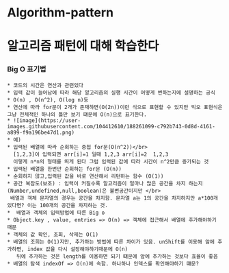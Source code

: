 # Algorithm-pattern


# 알고리즘 패턴에 대해 학습한다
### Big O 표기법 </br>
    * 코드의 시간은 연산과 관련있다
    * 입력 값이 늘어남에 따라 해당 알고리즘의 실행 시간이 어떻게 변하는지에 설명하는 공식
    * O(n) , O(n^2), O(log n)등 
    * 연산에 따라 for문이 2개가 존재하면(O(2n))이런 식으로 표현할 수 있지만 빅오 표현식은 그냥 전체적인 하나의 틀만 보기 떄문에 O(n)으로 표기한다.
    * ![image](https://user-images.githubusercontent.com/104412610/188261099-c792b743-0d8d-4161-a899-f9a196be47d1.png)
    * 예)
    * 입력된 배열에 따라 순회하는 중첩 for문(O(n^2))</br> 
      [1,2,3]이 입력되면 arr[i]=1 일때 1,2,3 arr[i]=2  1,2,3
      이렇게 n*n의 형태를 띄게 된다 그럼 입력된 값에 따라 시간이 n^2만큼 증가되는 것
    * 입력된 배열을 한번만 순회하는 for문 (O(n))
    * 순회하지 않고,입력된 값을 바로 연산해서 리턴하는 함수 (O(1))
    * 공간 복잡도(보조) : 입력이 커질수록 알고리즘이 얼마나 많은 공간을 차지 하는지(Number,undefined,null,boolean)은 불변공간이지만 </br>
     배열과 객체 문자열의 경우는 공간을 차지함. 문자열 a는 1의 공간을 차지하지만 a*100개 있다면? 이는 100개의 공간을 차지하는 것.
    *  배열과 객체의 입력방법에 따른 Big o
    * Object.key , value, entries => O(n) => 객체에 접근해서 배열에 추가해야하기 때문
    * 객체의 값 확인, 조회, 삭제는 O(1)
    * 배열의 조희는 O(1)지만, 추가하는 방법에 따른 차이가 있음. unShift를 이용해 앞에 추가하면, index 값을 다시 설정해야하기때문에 O(n)
       뒤에 추가하는 것은 length를 이용하면 되기 떄문에 앞에 추가하는 것보다 효율이 좋음
    * 배열의 탐색 indexOf => O(n)에 속함. 하나하나 인덱스를 확인해야하기 떄문?



